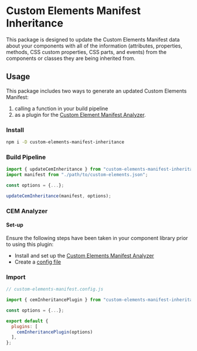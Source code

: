 # Custom Elements Manifest Inheritance

This package is designed to update the Custom Elements Manifest data about your components with all of the information (attributes, properties, methods, CSS custom properties, CSS parts, and events) from the components or classes they are being inherited from.

## Usage

This package includes two ways to generate an updated Custom Elements Manifest:

1. calling a function in your build pipeline
2. as a plugin for the [Custom Element Manifest Analyzer](https://custom-elements-manifest.open-wc.org/).

### Install

```bash
npm i -D custom-elements-manifest-inheritance
```

### Build Pipeline

```js
import { updateCemInheritance } from "custom-elements-manifest-inheritance";
import manifest from "./path/to/custom-elements.json";

const options = {...};

updateCemInheritance(manifest, options);
```

### CEM Analyzer

#### Set-up

Ensure the following steps have been taken in your component library prior to using this plugin:

- Install and set up the [Custom Elements Manifest Analyzer](https://custom-elements-manifest.open-wc.org/analyzer/getting-started/)
- Create a [config file](https://custom-elements-manifest.open-wc.org/analyzer/config/#config-file)

### Import

```js
// custom-elements-manifest.config.js

import { cemInheritancePlugin } from "custom-elements-manifest-inheritance";

const options = {...};

export default {
  plugins: [
    cemInheritancePlugin(options)
  ],
};
```
